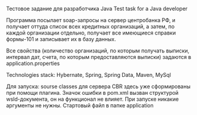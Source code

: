 Тестовое задание для разработчика Java
Test task for a Java developer

Программа посылает soap-запросы на сервер центробанка РФ, и получает оттуда список всех кредитных организаций,
а затем, по каждой организации отдельно, получает все имеющиеся справки формы-101 и записывает их в базу данных.

Все свойства (количество организаций, по которым получать выписки, интервал дат, счета, по которым предоставляются выписки)
задаются в application.properties

Technologies stack: Hybernate, Spring, Spring Data, Maven, MySql

Для запуска: sourse classes для сервера СBR здесь уже сформированы при помощи плагина.
Значок ошибки в pom.xml вызван структурой wsld-документа, он на функционал не влияет.
При запуске никакие аргументы не нужны. Стартовый файл в папке application
